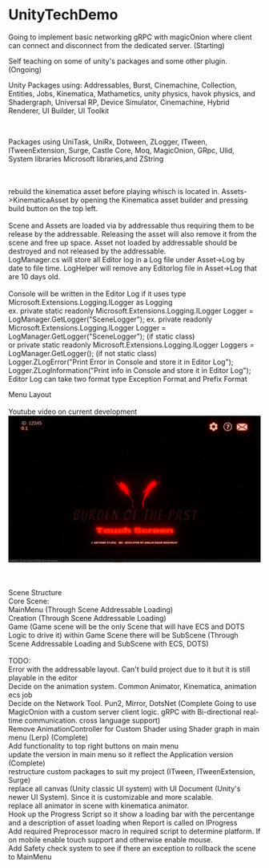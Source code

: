 # UnityTechDemo
Going to implement basic networking gRPC with magicOnion where client can connect and disconnect from the dedicated server. (Starting)

Self teaching on some of unity's packages and some other plugin. (Ongoing)

Unity Packages using:
Addressables,
Burst,
Cinemachine,
Collection,
Entities,
Jobs,
Kinematica,
Mathametics, 
unity physics, havok physics, and
Shadergraph,
Universal RP,
Device Simulator,
Cinemachine,
Hybrid Renderer,
UI Builder,
UI Toolkit

<br />

Packages using
UniTask,
UniRx,
Dotween,
ZLogger, 
ITween,
ITweenExtension,
Surge,
Castle Core,
Moq,
MagicOnion,
GRpc,
Ulid,
System libraries
Microsoft libraries,and
ZString

<br />
<br />
rebuild the kinematica asset before playing whisch is located in. Assets->KinematicaAsset by opening the Kinematica asset builder and pressing build button on the top left.
<br />
<br />
Scene and Assets are loaded via by addressable thus requiring them to be release by the addressable. Releasing the asset will also remove it from the scene and free up space.
Asset not loaded by addressable should be destroyed and not released by the addressable.
<br />
LogManager.cs will store all Editor log in a Log file under Asset->Log by date to file time. LogHelper will remove any Editorlog file in Asset->Log that are 10 days old.
<br />
<br />
Console will be written in the Editor Log if it uses type Microsoft.Extensions.Logging.ILogger as Logging
<br />
ex.        private static readonly Microsoft.Extensions.Logging.ILogger Logger = LogManager.GetLogger("SceneLogger");
ex.        private readonly Microsoft.Extensions.Logging.ILogger Logger = LogManager.GetLogger("SceneLogger"); (if static class)
<br /> or  private static readonly Microsoft.Extensions.Logging.ILogger Loggers = LogManager.GetLogger<SceneLogger>(); (if not static class)

<br />
 Logger.ZLogError("Print Error in Console and store it in Editor Log");
 <br />
                 Logger.ZLogInformation("Print info in Console and store it in Editor Log");
                 
<br/>                 
Editor Log can take two format type Exception Format and Prefix Format
<br/>

Menu Layout
<br/>
<br/>
Youtube video on current development
[![Watch the video](https://github.com/KDahir247/UnityTechDemo/blob/main/TechDemoProject/Assets/Images/2020.11.03-21.59.png)](https://www.youtube.com/watch?v=N7ExiAEQPE4&feature=youtu.be)


<br/>
<br/>
Scene Structure 
<br/>
Core Scene:
<br/>
MainMenu (Through Scene Addressable Loading)
<br/>
Creation (Through Scene Addressable Loading)
<br/>
Game (Game scene will be the only Scene that will have ECS and DOTS Logic to drive it) within Game Scene there will be SubScene (Through Scene Addressable Loading and SubScene with ECS, DOTS)
<br/>

<br/>
TODO:
<br/>
Error with the addressable layout. Can't build project due to it but it is still playable in the editor
<br/>
Decide on the animation system. Common Animator, Kinematica, animation ecs job 
<br/>
Decide on the Network Tool. Pun2, Mirror, DotsNet (Complete Going to use MagicOnion with a custom server client logic. gRPC with Bi-directional real-time communication. cross language support)
<br/>
Remove AnimationController for Custom Shader using Shader graph in main menu (Lerp) (Complete)
<br/>
Add functionality to top right buttons on main menu
<br/>
update the version in main menu so it reflect the Application version (Complete)
<br/>
restructure custom packages to suit my project (ITween, ITweenExtension, Surge)
<br/>
replace all canvas (Unity classic UI system) with UI Document (Unity's newer UI System). Since it is customizable and more scalable.
<br/>
replace all animator in scene with kinematica animator.
<br/>
Hook up the Progress Script so it show a loading bar with the percentange and a description of asset loading when Report is called on IProgress<float>
<br/>
Add required Preprocessor macro in required script to determine platform. If on mobile enable touch support and otherwise enable mouse.
<br/>
 Add Safety check system to see if there an exception to rollback the scene to MainMenu
